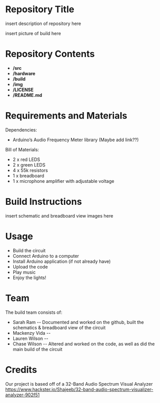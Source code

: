 # Repository Title

insert description of repository here

insert picture of build here

# Repository Contents

* **/src**
* **/hardware**
* **/build**
* **/img**
* **/LICENSE**
* **/README.md** 

# Requirements and Materials

Dependencies:
* Arduino’s Audio Frequency Meter library (Maybe add link??)

Bill of Materials:
* 2 x red LEDS
* 2 x green LEDS
* 4 x 55k resistors
* 1 x breadboard
* 1 x microphone amplifier with adjustable voltage

# Build Instructions

insert schematic and breadboard view images here

# Usage 

* Build the circuit
* Connect Arduino to a computer
* Install Arduino application (if not already have)
* Upload the code
* Play music 
* Enjoy the lights!

# Team

The build team consists of:
* Sarah Ram -- Documented and worked on the github, built the schematics & breadboard view of the circuit
* Mackenzy Vida --
* Lauren Wilson --
* Chase Wilson -- Altered and worked on the code, as well as did the main build of the circuit

# Credits

Our project is based off of a 32-Band Audio Spectrum Visual Analyzer
https://www.hackster.io/Shajeeb/32-band-audio-spectrum-visualizer-analyzer-902f51 
